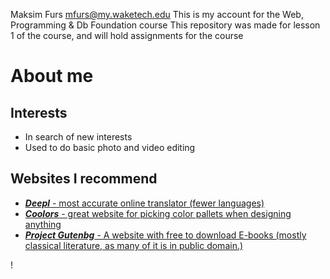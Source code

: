 Maksim Furs mfurs@my.waketech.edu
This is my account for the Web, Programming & Db Foundation course
This repository was made for lesson 1 of the course, and will hold assignments for the course

# About me
  ## Interests
  * In search of new interests
  * Used to do basic photo and video editing
  ## Websites I recommend
  * [_**Deepl**_ - most accurate online translator (fewer languages)](https://www.deepl.com/en/translator)
  * [_**Coolors**_ - great website for picking color pallets when designing anything](https://coolors.co/)
  * [_**Project Gutenbg**_ - A website with free to download E-books (mostly classical literature, as many of it is in public domain.)](https://www.gutenberg.org/)

!